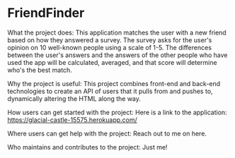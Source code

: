 # FriendFinder

What the project does:
This application matches the user with a new friend based on how they answered a survey. The survey asks for the user's opinion on 10 well-known people using a scale of 1-5. The differences between the user's answers and the answers of the other people who have used the app will be calculated, averaged, and that score will determine who's the best match.

Why the project is useful:
This project combines front-end and back-end technologies to create an API of users that it pulls from and pushes to, dynamically altering the HTML along the way.

How users can get started with the project:
Here is a link to the application: https://glacial-castle-15575.herokuapp.com/

Where users can get help with the project:
Reach out to me on here.

Who maintains and contributes to the project:
Just me!
